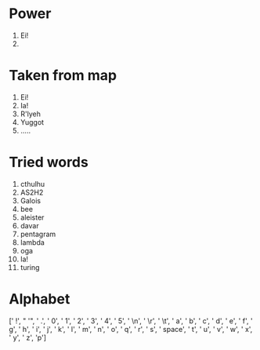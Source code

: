# Power

1. Ei!  
2. 

# Taken from map

1. Ei!
3. Ia!
5. R'lyeh
7. Yuggot
9. .....


# Tried words

1. cthulhu  
2. AS2H2
3. Galois
4. bee
5. aleister
6. davar
7. pentagram
8. lambda
9. oga
10. la!
11. turing


# Alphabet

[' !', " '", ' .', ' 0', ' 1', ' 2', ' 3', ' 4', ' 5',
' \\n', ' \\r', ' \\t',
' a', ' b', ' c', ' d', ' e', ' f', ' g', ' h', ' i', ' j', ' k', ' l', ' m',
' n', ' o', ' q', ' r', ' s', ' space', ' t', ' u', ' v', ' w', ' x', ' y',
' z', 'p']